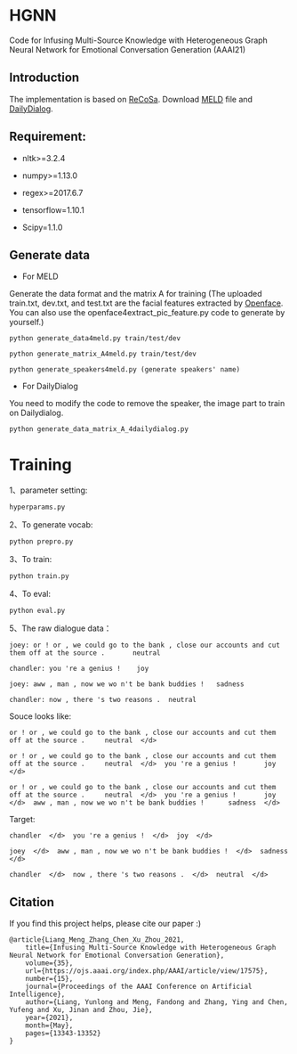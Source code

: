 # HGNN
Code for Infusing Multi-Source Knowledge with Heterogeneous Graph Neural Network for Emotional Conversation Generation (AAAI21)

## Introduction

The implementation is based on [ReCoSa](https://github.com/zhanghainan/ReCoSa). Download [MELD](https://github.com/declare-lab/MELD) file and [DailyDialog](https://www.aclweb.org/anthology/I17-1099.pdf).

## Requirement: 

+ nltk>=3.2.4

+ numpy>=1.13.0

+ regex>=2017.6.7

+ tensorflow=1.10.1

+ Scipy=1.1.0

## Generate data
+ For MELD

Generate the data format and the matrix A for training 
(The uploaded train.txt, dev.txt, and test.txt are the facial features extracted by [Openface](https://github.com/TadasBaltrusaitis/OpenFace). You can also use the openface4extract_pic_feature.py code to generate by yourself.)

```
python generate_data4meld.py train/test/dev

python generate_matrix_A4meld.py train/test/dev

python generate_speakers4meld.py (generate speakers' name)
```
+ For DailyDialog

You need to modify the code to remove the speaker, the image part to train on Dailydialog.
```
python generate_data_matrix_A_4dailydialog.py
```
# Training
1、parameter setting:
```
hyperparams.py
```

2、To generate vocab:
```
python prepro.py
```

3、To train:
```
python train.py
```

4、To eval:
```
python eval.py
```

5、The raw dialogue data：
```
joey: or ! or , we could go to the bank , close our accounts and cut them off at the source .		neutral

chandler: you 're a genius !	joy

joey: aww , man , now we wo n't be bank buddies !	sadness

chandler: now , there 's two reasons .	neutral
```
Souce looks like:
```
or ! or , we could go to the bank , close our accounts and cut them off at the source .		neutral  </d>  

or ! or , we could go to the bank , close our accounts and cut them off at the source .		neutral  </d>  you 're a genius !		joy  </d>  

or ! or , we could go to the bank , close our accounts and cut them off at the source .		neutral  </d>  you 're a genius !		joy  </d>  aww , man , now we wo n't be bank buddies !		sadness  </d>  
```
Target:
```
chandler  </d>  you 're a genius !  </d>  joy  </d> 

joey  </d>  aww , man , now we wo n't be bank buddies !  </d>  sadness  </d>  

chandler  </d>  now , there 's two reasons .  </d>  neutral  </d>  
```

## Citation

If you find this project helps, please cite our paper :)

```
@article{Liang_Meng_Zhang_Chen_Xu_Zhou_2021, 
	title={Infusing Multi-Source Knowledge with Heterogeneous Graph Neural Network for Emotional Conversation Generation}, 
	volume={35}, 
	url={https://ojs.aaai.org/index.php/AAAI/article/view/17575}, 
	number={15}, 
	journal={Proceedings of the AAAI Conference on Artificial Intelligence}, 
	author={Liang, Yunlong and Meng, Fandong and Zhang, Ying and Chen, Yufeng and Xu, Jinan and Zhou, Jie}, 
	year={2021}, 
	month={May}, 
	pages={13343-13352} 
}
```
